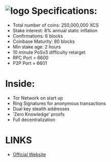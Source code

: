 ![logo](http://i.imgur.com/9ufqkgK.png)
Specifications:
==========================
* Total number of coins: 250,000,000 XCS
* Stake interest: 8% annual static inflation
* Confirmations: 6 blocks
* Coinbase Maturity: 80 blocks
* Min stake age: 2 hours
* 10 minute PoSv3 difficulty retarget
* RPC Port = 6600
* P2P Port = 6601


Inside:
==========================
* Tor Network on start up
* Ring Signatures for anonymous transactions
* Dual key stealth addresses
* ‘Zero Knowledge’ proofs
* Full decentralization


LINKS
==========================
* [Official Website](http://www.cybcsec.com/)

